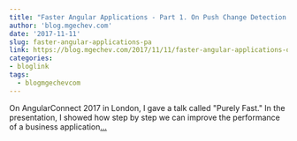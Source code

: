 ```yaml
---
title: "Faster Angular Applications - Part 1. On Push Change Detection and Immutability"
author: 'blog.mgechev.com'
date: '2017-11-11'
slug: faster-angular-applications-pa
link: https://blog.mgechev.com/2017/11/11/faster-angular-applications-onpush-change-detection-immutable-part-1/
categories:
- bloglink
tags:
  - blogmgechevcom
---
```


On AngularConnect 2017 in London, I gave a talk called "Purely Fast." In the presentation, I showed how step by step we can improve the performance of a business application[... <i class="fas fa-external-link-alt"></i>](https://blog.mgechev.com/2017/11/11/faster-angular-applications-onpush-change-detection-immutable-part-1/)

